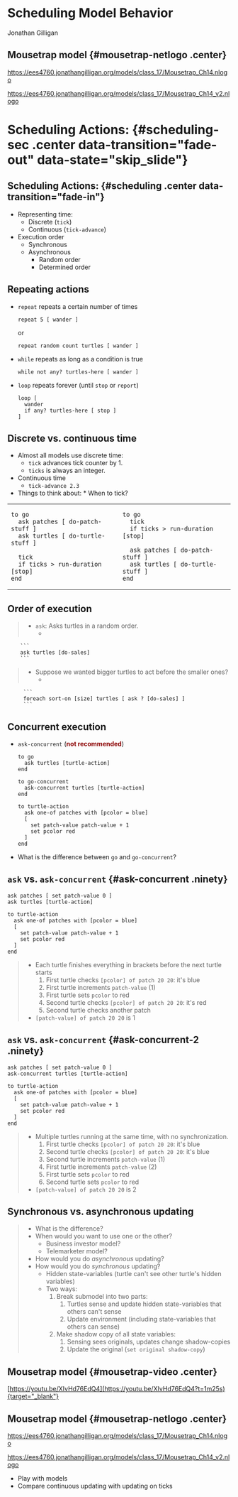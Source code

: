 # Scheduling Model Behavior
Jonathan Gilligan  

## Mousetrap model {#mousetrap-netlogo .center}

<https://ees4760.jonathangilligan.org/models/class_17/Mousetrap_Ch14.nlogo>

<https://ees4760.jonathangilligan.org/models/class_17/Mousetrap_Ch14_v2.nlogo>


# Scheduling Actions: {#scheduling-sec .center data-transition="fade-out" data-state="skip_slide"}

## Scheduling Actions: {#scheduling .center data-transition="fade-in"}

* Representing time:
    * Discrete (`tick`)
    * Continuous (`tick-advance`)
* Execution order
    * Synchronous
    * Asynchronous
        * Random order
        * Determined order

## Repeating actions

* `repeat` repeats a certain number of times

    ```
    repeat 5 [ wander ]
    ```
    or
    ```
    repeat random count turtles [ wander ]
    ```
  
* `while` repeats as long as a condition is true

    ```
    while not any? turtles-here [ wander ]
    ```
  
* `loop` repeats forever (until `stop` or `report`)

    ```
    loop [
      wander
      if any? turtles-here [ stop ]
    ]
    ```

## Discrete vs. continuous time

* Almost all models use discrete time:
    * `tick` advances tick counter by 1.
    * `ticks` is always an integer.
* Continuous time
    * `tick-advance 2.3`
* Things to think about:
      * When to tick?

<table style="width:100%;border:0;" class="fragment fade-in noborder">
<tbody>
<tr style="width:100%;">
<td style="width:50%;">

```
to go
  ask patches [ do-patch-stuff ]
  ask turtles [ do-turtle-stuff ]

  tick
  if ticks > run-duration [stop]
end
```


</td><td style="width:50%;">

```
to go
  tick
  if ticks > run-duration [stop]

  ask patches [ do-patch-stuff ]
  ask turtles [ do-turtle-stuff ]
end
```

</td></tr>
</tbody>
</table>

## Order of execution

> * `ask`: Asks turtles in a random order.
>     * <!--- --->
        ```
        ask turtles [do-sales]
        ```
> * Suppose we wanted bigger turtles to act before the smaller ones?
>      * <!--- --->
         ```
         foreach sort-on [size] turtles [ ask ? [do-sales] ]
         ```


## Concurrent execution

* `ask-concurrent` (<span style="color:darkred;">**not recommended**</span>)

    ```
    to go
      ask turtles [turtle-action]
    end
    
    to go-concurrent
      ask-concurrent turtles [turtle-action]
    end
    
    to turtle-action
      ask one-of patches with [pcolor = blue]
      [
        set patch-value patch-value + 1
        set pcolor red
      ]
    end
    ```

* What is the difference between `go` and `go-concurrent`?

## <code>ask</code> vs. <code>ask-concurrent</code>  {#ask-concurrent .ninety}

```
ask patches [ set patch-value 0 ]
ask turtles [turtle-action]

to turtle-action
  ask one-of patches with [pcolor = blue]
  [
    set patch-value patch-value + 1
    set pcolor red
  ]
end
```

> * Each turtle finishes everything in brackets before the next turtle starts
>      1. First turtle checks `[pcolor] of patch 20 20`: it's blue
>      1. First turtle increments `patch-value` (1)
>      1. First turtle sets `pcolor` to red
>      1. Second turtle checks `[pcolor] of patch 20 20`: it's red
>      1. Second turtle checks another patch
> * `[patch-value] of patch 20 20` is 1


## <code>ask</code> vs. <code>ask-concurrent</code>  {#ask-concurrent-2 .ninety}

```
ask patches [ set patch-value 0 ]
ask-concurrent turtles [turtle-action]

to turtle-action
  ask one-of patches with [pcolor = blue]
  [
    set patch-value patch-value + 1
    set pcolor red
  ]
end
```

> * Multiple turtles running at the same time, with no synchronization.
>      1. First turtle checks `[pcolor] of patch 20 20`: it's blue
>      1. Second turtle checks `[pcolor] of patch 20 20`: it's blue
>      1. Second turtle increments `patch-value` (1)
>      1. First turtle increments `patch-value` (2)
>      1. First turtle sets `pcolor` to red
>      1. Second turtle sets `pcolor` to red
> * `[patch-value] of patch 20 20` is 2

## Synchronous vs. asynchronous updating

> * What is the difference?
> * When would you want to use one or the other?
>     * Business investor model?
>     * Telemarketer model?
> * How would you do *asynchronous* updating?
> * How would you do *synchronous* updating?
>     * Hidden state-variables (turtle can't see other turtle's hidden variables)
>     * Two ways:
>         1. Break submodel into two parts:
>             1. Turtles sense and update hidden state-variables that others can't sense
>             2. Update environment (including state-variables that others can sense)
>         2. Make shadow copy of all state variables:
>             1. Sensing sees originals, updates change shadow-copies
>             2. Update the original (`set original shadow-copy`)

## Mousetrap model {#mousetrap-video .center}


[https://youtu.be/XIvHd76EdQ4](https://youtu.be/XIvHd76EdQ4?t=1m25s){target="_blank"}


## Mousetrap model {#mousetrap-netlogo .center}

<https://ees4760.jonathangilligan.org/models/class_17/Mousetrap_Ch14.nlogo>

<https://ees4760.jonathangilligan.org/models/class_17/Mousetrap_Ch14_v2.nlogo>

* Play with models
* Compare continuous updating with updating on ticks
